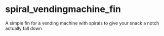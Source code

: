 # spiral_vendingmachine_fin
A simple fin for a vending machine with spirals to give your snack a notch actually fall down
